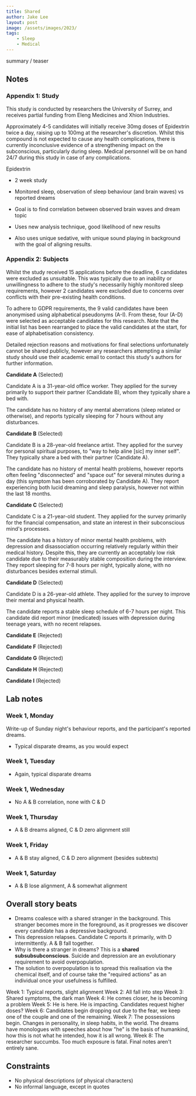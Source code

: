 ```yaml
---
title: Shared
author: Jake Lee
layout: post
image: /assets/images/2023/
tags:
    - Sleep
    - Medical
---
```


summary / teaser

## Notes

### Appendix 1: Study

This study is conducted by researchers the University of Surrey, and receives partial funding from Eleng Medicines and Xhion Industries. 

Approximately 4-5 candidates will initially receive 30mg doses of Epidextrin twice a day, raising up to 100mg at the researcher's discretion. Whilst this compound is not expected to cause any health complications, there is currently inconclusive evidence of a strengthening impact on the subconscious, particularly during sleep. Medical personnel will be on hand 24/7 during this study in case of any complications.



Epidextrin

* 2 week study 
* Monitored sleep, observation of sleep behaviour (and brain waves) vs reported dreams
* Goal is to find correlation between observed brain waves and dream topic
* Uses new analysis technique, good likelihood of new results

* Also uses unique sedative, with unique sound playing in background with the goal of aligning results.

### Appendix 2: Subjects

Whilst the study received 15 applications before the deadline, 6 candidates were excluded as unsuitable. This was typically due to an inability or unwillingness to adhere to the study's necessarily highly monitored sleep requirements, however 2 candidates were excluded due to concerns over conflicts with their pre-existing health conditions. 

To adhere to GDPR requirements, the 9 valid candidates have been anonymised using alphabetical pseudonyms (A-I). From these, four (A-D) were selected as acceptable candidates for this research. Note that the initial list has been rearranged to place the valid candidates at the start, for ease of alphabetisation consistency.  

Detailed rejection reasons and motivations for final selections unfortunately cannot be shared publicly, however any researchers attempting a similar study should use their academic email to contact this study's authors for further information.

**Candidate A** (Selected)

Candidate A is a 31-year-old office worker. They applied for the survey primarily to support their partner (Candidate B), whom they typically share a bed with.

The candidate has no history of any mental aberrations (sleep related or otherwise), and reports typically sleeping for 7 hours without any disturbances.

**Candidate B** (Selected)

Candidate B is a 28-year-old freelance artist. They applied for the survey for personal spiritual purposes, to "way to help aline [sic] my inner self". They typically share a bed with their partner (Candidate A).

The candidate has no history of mental health problems, however reports often feeling "disconnected" and "space out" for several minutes during a day (this symptom has been corroborated by Candidate A). They report experiencing both lucid dreaming and sleep paralysis, however not within the last 18 months.

**Candidate C** (Selected)

Candidate C is a 21-year-old student. They applied for the survey primarily for the financial compensation, and state an interest in their subconscious mind's processes.

The candidate has a history of minor mental health problems, with depression and disassociation occurring relatively regularly within their medical history. Despite this, they are currently an acceptably low risk candidate due to their measurably stable composition during the interview. They report sleeping for 7-8 hours per night, typically alone, with no disturbances besides external stimuli.    

**Candidate D** (Selected)

Candidate D is a 26-year-old athlete. They applied for the survey to improve their mental and physical health. 

The candidate reports a stable sleep schedule of 6-7 hours per night. This candidate did report minor (medicated) issues with depression during teenage years, with no recent relapses.

**Candidate E** (Rejected)

**Candidate F** (Rejected)

**Candidate G** (Rejected)

**Candidate H** (Rejected)

**Candidate I** (Rejected)

## Lab notes 

### Week 1, Monday

Write-up of Sunday night's behaviour reports, and the participant's reported dreams.

* Typical disparate dreams, as you would expect

### Week 1, Tuesday

* Again, typical disparate dreams

### Week 1, Wednesday

* No A & B correlation, none with C & D

### Week 1, Thursday

* A & B dreams aligned, C & D zero alignment still 

### Week 1, Friday

* A & B stay aligned, C & D zero alignment (besides subtexts)

### Week 1, Saturday

* A & B lose alignment, A & somewhat alignment

## Overall story beats

* Dreams coalesce with a shared stranger in the background. This stranger becomes more in the foreground, as it progresses we discover every candidate has a depressive background. 
* This depression relapses. Candidate C reports it primarily, with D intermittently. A & B fall together.
* Why is there a stranger in dreams? This is a **shared subsubsubconscious**. Suicide and depression are an evolutionary requirement to avoid overpopulation.
* The solution to overpopulation is to spread this realisation via the chemical itself, and of course take the "required actions" as an individual once your usefulness is fulfilled.

Week 1: Typical reports, slight alignment
Week 2: All fall into step
Week 3: Shared symptoms, the dark man
Week 4: He comes closer, he is becoming a problem
Week 5: He is here. He is impacting. Candidates request higher doses?
Week 6: Candidates begin dropping out due to the fear, we keep one of the couple and one of the remaining.
Week 7: The possessions begin. Changes in personality, in sleep habits, in the world. The dreams have monologues with speeches about how "he" is the basis of humankind, how this is not what he intended, how it is all wrong.
Week 8: The researcher succumbs. Too much exposure is fatal. Final notes aren't entirely sane.

## Constraints

* No physical descriptions (of physical characters)
* No informal language, except in quotes
